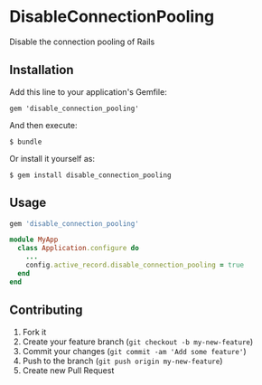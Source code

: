 # DisableConnectionPooling

Disable the connection pooling of Rails

## Installation

Add this line to your application's Gemfile:

    gem 'disable_connection_pooling'

And then execute:

    $ bundle

Or install it yourself as:

    $ gem install disable_connection_pooling

## Usage

```ruby
gem 'disable_connection_pooling'
```

```ruby
module MyApp
  class Application.configure do
    ...
    config.active_record.disable_connection_pooling = true
  end
end
```

## Contributing

1. Fork it
2. Create your feature branch (`git checkout -b my-new-feature`)
3. Commit your changes (`git commit -am 'Add some feature'`)
4. Push to the branch (`git push origin my-new-feature`)
5. Create new Pull Request
